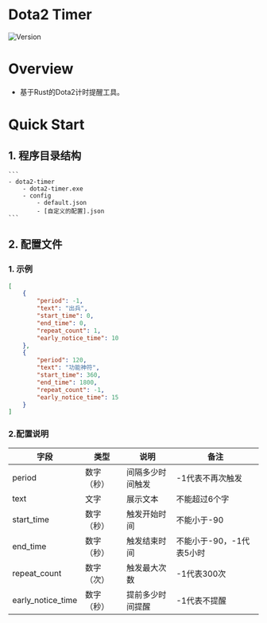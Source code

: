 # Dota2 Timer

![Version](https://img.shields.io/badge/version-0.9.1-green.svg)

# Overview
- 基于Rust的Dota2计时提醒工具。

# Quick Start
## 1. 程序目录结构
    ```
    - dota2-timer
        - dota2-timer.exe
        - config
            - default.json
            - [自定义的配置].json
    ```
## 2. 配置文件

### 1. 示例
```json
[
    {
        "period": -1,
        "text": "出兵",
        "start_time": 0,
        "end_time": 0,
        "repeat_count": 1,
        "early_notice_time": 10
    },
    {
        "period": 120,
        "text": "功能神符",
        "start_time": 360,
        "end_time": 1800,
        "repeat_count": -1,
        "early_notice_time": 15
    }
]
```

### 2.配置说明
| 字段 | 类型 | 说明 | 备注 |
|-----|-----|-----|-----|
| period | 数字（秒） | 间隔多少时间触发 | -1代表不再次触发 |
| text | 文字 | 展示文本 | 不能超过6个字 |
| start_time | 数字（秒） | 触发开始时间 | 不能小于-90 |
| end_time | 数字（秒） | 触发结束时间 | 不能小于-90，-1代表5小时 |
| repeat_count | 数字（次） | 触发最大次数 | -1代表300次 |
| early_notice_time | 数字（秒） | 提前多少时间提醒 | -1代表不提醒 |
